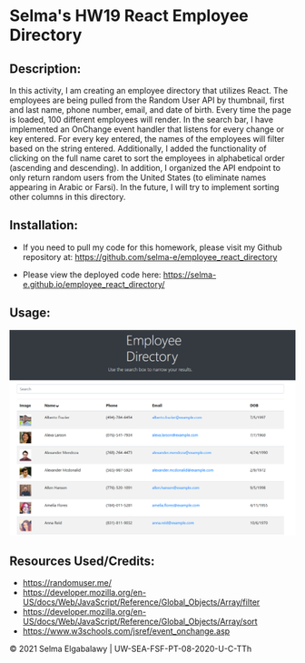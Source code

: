 # Selma's HW19 React Employee Directory

## Description:

In this activity, I am creating an employee directory that utilizes React. The employees are being pulled from the Random User API by thumbnail, first and last name, phone number, email, and date of birth. Every time the page is loaded, 100 different employees will render. In the search bar, I have implemented an OnChange event handler that listens for every change or key entered. For every key entered, the names of the employees will filter based on the string entered. Additionally, I added the functionality of clicking on the full name caret to sort the employees in alphabetical order (ascending and descending). In addition, I organized the API endpoint to only return random users from the United States (to eliminate names appearing in Arabic or Farsi). In the future, I will try to implement sorting other columns in this directory.

## Installation:

- If you need to pull my code for this homework, please visit my Github repository at: https://github.com/selma-e/employee_react_directory

- Please view the deployed code here: https://selma-e.github.io/employee_react_directory/

## Usage:

<img src="./Assets/screenshot1.png">

## Resources Used/Credits:

- https://randomuser.me/
- https://developer.mozilla.org/en-US/docs/Web/JavaScript/Reference/Global_Objects/Array/filter
- https://developer.mozilla.org/en-US/docs/Web/JavaScript/Reference/Global_Objects/Array/sort
- https://www.w3schools.com/jsref/event_onchange.asp

© 2021 Selma Elgabalawy | UW-SEA-FSF-PT-08-2020-U-C-TTh
